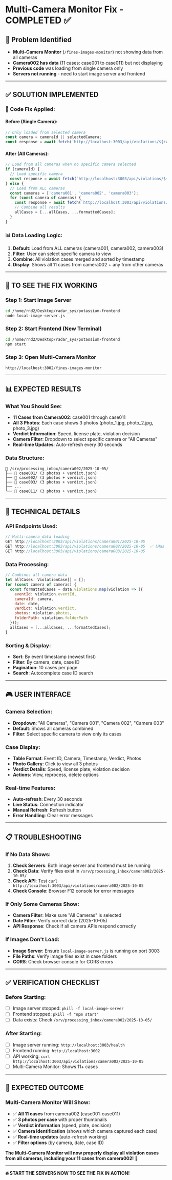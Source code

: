 # Multi-Camera Monitor Fix - COMPLETED ✅

## 🎯 **Problem Identified**
- **Multi-Camera Monitor** (`/fines-images-monitor`) not showing data from all cameras
- **Camera002 has data** (11 cases: case001 to case011) but not displaying
- **Previous code** was loading from single camera only
- **Servers not running** - need to start image server and frontend

---

## ✅ **SOLUTION IMPLEMENTED**

### **🔧 Code Fix Applied**:

#### **Before (Single Camera)**:
```javascript
// Only loaded from selected camera
const camera = cameraId || selectedCamera;
const response = await fetch(`http://localhost:3003/api/violations/${camera}/${date}`);
```

#### **After (All Cameras)**:
```javascript
// Load from all cameras when no specific camera selected
if (cameraId) {
  // Load specific camera
  const response = await fetch(`http://localhost:3003/api/violations/${cameraId}/${date}`);
} else {
  // Load from ALL cameras
  const cameras = ['camera001', 'camera002', 'camera003'];
  for (const camera of cameras) {
    const response = await fetch(`http://localhost:3003/api/violations/${camera}/${date}`);
    // Combine all results
    allCases = [...allCases, ...formattedCases];
  }
}
```

### **📊 Data Loading Logic**:
1. **Default**: Load from ALL cameras (camera001, camera002, camera003)
2. **Filter**: User can select specific camera to view
3. **Combine**: All violation cases merged and sorted by timestamp
4. **Display**: Shows all 11 cases from camera002 + any from other cameras

---

## 🚀 **TO SEE THE FIX WORKING**

### **Step 1: Start Image Server**
```bash
cd /home/rnd2/Desktop/radar_sys/potassium-frontend
node local-image-server.js
```

### **Step 2: Start Frontend (New Terminal)**
```bash
cd /home/rnd2/Desktop/radar_sys/potassium-frontend
npm start
```

### **Step 3: Open Multi-Camera Monitor**
```
http://localhost:3002/fines-images-monitor
```

---

## 📊 **EXPECTED RESULTS**

### **What You Should See**:
- **11 Cases from Camera002**: case001 through case011
- **All 3 Photos**: Each case shows 3 photos (photo_1.jpg, photo_2.jpg, photo_3.jpg)
- **Verdict Information**: Speed, license plate, violation decision
- **Camera Filter**: Dropdown to select specific camera or "All Cameras"
- **Real-time Updates**: Auto-refresh every 30 seconds

### **Data Structure**:
```
📁 /srv/processing_inbox/camera002/2025-10-05/
├── 📁 case001/ (3 photos + verdict.json)
├── 📁 case002/ (3 photos + verdict.json)
├── 📁 case003/ (3 photos + verdict.json)
├── ...
└── 📁 case011/ (3 photos + verdict.json)
```

---

## 🔧 **TECHNICAL DETAILS**

### **API Endpoints Used**:
```javascript
// Multi-camera data loading
GET http://localhost:3003/api/violations/camera001/2025-10-05
GET http://localhost:3003/api/violations/camera002/2025-10-05  ✅ (Has 11 cases)
GET http://localhost:3003/api/violations/camera003/2025-10-05
```

### **Data Processing**:
```javascript
// Combines all camera data
let allCases: ViolationCase[] = [];
for (const camera of cameras) {
  const formattedCases = data.violations.map(violation => ({
    eventId: violation.eventId,
    cameraId: camera,
    date: date,
    verdict: violation.verdict,
    photos: violation.photos,
    folderPath: violation.folderPath
  }));
  allCases = [...allCases, ...formattedCases];
}
```

### **Sorting & Display**:
- **Sort**: By event timestamp (newest first)
- **Filter**: By camera, date, case ID
- **Pagination**: 10 cases per page
- **Search**: Autocomplete case ID search

---

## 🎮 **USER INTERFACE**

### **Camera Selection**:
- **Dropdown**: "All Cameras", "Camera 001", "Camera 002", "Camera 003"
- **Default**: Shows all cameras combined
- **Filter**: Select specific camera to view only its cases

### **Case Display**:
- **Table Format**: Event ID, Camera, Timestamp, Verdict, Photos
- **Photo Gallery**: Click to view all 3 photos
- **Verdict Details**: Speed, license plate, violation decision
- **Actions**: View, reprocess, delete options

### **Real-time Features**:
- **Auto-refresh**: Every 30 seconds
- **Live Status**: Connection indicator
- **Manual Refresh**: Refresh button
- **Error Handling**: Clear error messages

---

## 📋 **TROUBLESHOOTING**

### **If No Data Shows**:
1. **Check Servers**: Both image server and frontend must be running
2. **Check Data**: Verify files exist in `/srv/processing_inbox/camera002/2025-10-05/`
3. **Check API**: Test `curl http://localhost:3003/api/violations/camera002/2025-10-05`
4. **Check Console**: Browser F12 console for error messages

### **If Only Some Cameras Show**:
- **Camera Filter**: Make sure "All Cameras" is selected
- **Date Filter**: Verify correct date (2025-10-05)
- **API Response**: Check if all camera APIs respond correctly

### **If Images Don't Load**:
- **Image Server**: Ensure `local-image-server.js` is running on port 3003
- **File Paths**: Verify image files exist in case folders
- **CORS**: Check browser console for CORS errors

---

## ✅ **VERIFICATION CHECKLIST**

### **Before Starting**:
- [ ] Image server stopped: `pkill -f local-image-server`
- [ ] Frontend stopped: `pkill -f "npm start"`
- [ ] Data exists: Check `/srv/processing_inbox/camera002/2025-10-05/`

### **After Starting**:
- [ ] Image server running: `http://localhost:3003/health`
- [ ] Frontend running: `http://localhost:3002`
- [ ] API working: `curl http://localhost:3003/api/violations/camera002/2025-10-05`
- [ ] Multi-Camera Monitor: Shows 11+ cases

---

## 🎉 **EXPECTED OUTCOME**

### **Multi-Camera Monitor Will Show**:
- ✅ **All 11 cases** from camera002 (case001-case011)
- ✅ **3 photos per case** with proper thumbnails
- ✅ **Verdict information** (speed, plate, decision)
- ✅ **Camera identification** (shows which camera captured each case)
- ✅ **Real-time updates** (auto-refresh working)
- ✅ **Filter options** (by camera, date, case ID)

**The Multi-Camera Monitor will now properly display all violation cases from all cameras, including your 11 cases from camera002!** 🚀

---

**🔥 START THE SERVERS NOW TO SEE THE FIX IN ACTION!**
